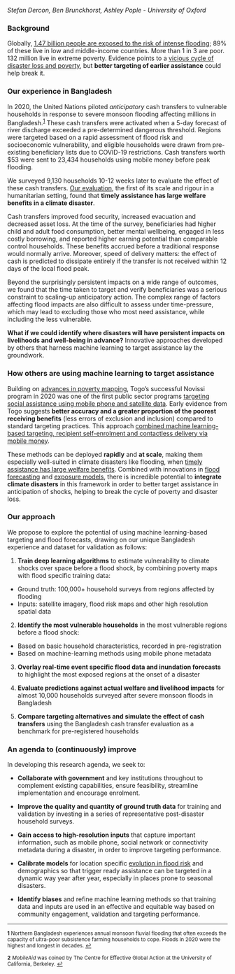 *Stefan Dercon, Ben Brunckhorst, Ashley Pople - University of Oxford*

### Background

Globally, [1.47 billion people are exposed to the risk of intense flooding](https://blogs.worldbank.org/climatechange/147-billion-people-face-flood-risk-worldwide-over-third-it-could-be-devastating); 89% of these live in low and middle-income countries. More than 1 in 3 are poor. 132 million live in extreme poverty. Evidence points to a [vicious cycle of disaster loss and poverty](https://link.springer.com/article/10.1007/s41885-020-00060-5), but  **better targeting of earlier assistance** could help break it.

### Our experience in Bangladesh

In 2020, the United Nations piloted *anticipatory* cash transfers to vulnerable households in response to severe monsoon flooding affecting millions in Bangladesh.<sup id="a1">[1](#f1)</sup> These cash transfers were activated when a 5-day forecast of river discharge exceeded a pre-determined dangerous threshold. Regions were targeted based on a rapid assessment of flood risk and socioeconomic vulnerability, and eligible households were drawn from pre-existing beneficiary lists due to COVID-19 restrictions. Cash transfers worth $53 were sent to 23,434 households using mobile money before peak flooding.

We surveyed 9,130 households 10-12 weeks later to evaluate the effect of these cash transfers. [Our evaluation](https://www.disasterprotection.org/anticipatory-cash-transfers-in-climate-disaster-response), the first of its scale and rigour in a humanitarian setting, found that **timely assistance has large welfare benefits in a climate disaster**. 

Cash transfers improved food security, increased evacuation and decreased asset loss. At the time of the survey, beneficiaries had higher child and adult food consumption, better mental wellbeing, engaged in less costly borrowing, and reported higher earning potential than comparable control households. These benefits accrued before a traditional response would normally arrive. Moreover, speed of delivery matters: the effect of cash is predicted to dissipate entirely if the transfer is not received within 12 days of the local flood peak.

Beyond the surprisingly persistent impacts on a wide range of outcomes, we found that the time taken to target and verify beneficiaries was a serious constraint to scaling-up anticipatory action. The complex range of factors affecting flood impacts are also difficult to assess under time-pressure, which may lead to excluding those who most need assistance, while including the less vulnerable. 

**What if we could identify where disasters will have persistent impacts on livelihoods and well-being in advance?** Innovative approaches developed by others that harness machine learning to target assistance lay the groundwork. 

### How others are using machine learning to target assistance

Building on [advances in poverty mapping](http://www.povertymaps.net/brief/), Togo’s successful Novissi program in 2020 was one of the first public sector programs [targeting social assistance using mobile phone and satellite data](https://www.poverty-action.org/study/using-mobile-phone-and-satellite-data-target-emergency-cash-transfers-togo#footnote-1). Early evidence from Togo suggests **better accuracy and a greater proportion of the poorest receiving benefits** (less errors of exclusion and inclusion) compared to standard targeting practices. This approach  [combined machine learning-based targeting, recipient self-enrolment and contactless delivery via mobile money](https://medium.com/center-for-effective-global-action/how-precision-aid-and-machine-learning-based-targeting-can-complement-existing-social-protection-de3bc3211fd2).

These methods can be deployed **rapidly** and **at scale**, making them especially well-suited in climate disasters like flooding, when [timely assistance has large welfare benefits](https://www.disasterprotection.org/latest-news/the-importance-of-being-timely-in-climate-disaster-response). Combined with innovations in [flood forecasting](https://ai.googleblog.com/2020/09/the-technology-behind-our-recent.html) and [exposure models](https://www.nature.com/articles/s41467-019-09282-y), there is incredible potential to **integrate climate disasters** in this framework in order to better target assistance in anticipation of shocks, helping to break the cycle of poverty and disaster loss.  

### Our approach

We propose to explore the potential of using machine learning-based targeting and flood forecasts, drawing on our unique Bangladesh experience and dataset for validation as follows: 

1. **Train deep learning algorithms** to estimate vulnerability to climate shocks over space before a flood shock, by combining poverty maps with flood specific training data: 
- Ground truth: 100,000+ household surveys from regions affected by flooding
- Inputs: satellite imagery, flood risk maps and other high resolution spatial data  

2. **Identify the most vulnerable households** in the most vulnerable regions before a flood shock:
- Based on  basic household characteristics, recorded in pre-registration 
- Based on machine-learning methods using mobile phone metadata  

3. **Overlay real-time event specific flood data and inundation forecasts** to highlight the most exposed regions at the onset of a disaster  

4. **Evaluate predictions against actual welfare and livelihood impacts** for almost 10,000 households surveyed after severe monsoon floods in Bangladesh  

5. **Compare targeting alternatives and simulate the effect of cash transfers** using the Bangladesh cash transfer evaluation as a benchmark for pre-registered households  

### An agenda to (continuously) improve

In developing this research agenda, we seek to:

- **Collaborate with government** and key institutions throughout to complement existing capabilities, ensure feasibility, streamline implementation and encourage enrolment.

- **Improve the quality and quantity of ground truth data** for training and validation by investing in a series of representative post-disaster household surveys.

- **Gain access to high-resolution inputs** that capture important information, such as mobile phone, social network or connectivity metadata during a disaster, in order to improve targeting performance.

- **Calibrate models** for location specific [evolution in flood risk](https://www.hull.ac.uk/work-with-us/research/institutes/energy-and-environment-institute/our-work/evoflood-quantifying-the-evolution-of-flood-hazard-and-risk-across-a-changing-world) and demographics so that trigger ready assistance can be targeted in a dynamic way year after year, especially in places prone to seasonal disasters. 

- **Identify biases** and refine machine learning methods so that training data and inputs are used in an effective and equitable way based on community engagement, validation and targeting performance.


------

<sub> <b id="f1">**1**</b>  Northern Bangladesh experiences annual monsoon fluvial flooding that often exceeds the capacity of ultra-poor subsistence farming households to cope. Floods in 2020 were the highest and longest in decades. [↩](#a1) </sub>

<sub> <b id="f2">**2**</b>  *MobileAid* was coined by The Centre for Effective Global Action at the University of California, Berkeley. [↩](#a2) </sub>
